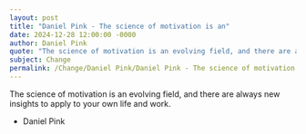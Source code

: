 ```yaml
---
layout: post
title: "Daniel Pink - The science of motivation is an"
date: 2024-12-28 12:00:00 -0000
author: Daniel Pink
quote: "The science of motivation is an evolving field, and there are always new insights to apply to your own life and work."
subject: Change
permalink: /Change/Daniel Pink/Daniel Pink - The science of motivation is an
---
```


The science of motivation is an evolving field, and there are always new insights to apply to your own life and work.

- Daniel Pink
